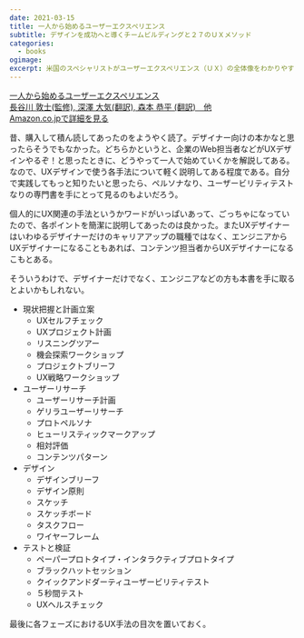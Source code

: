 ```yaml
---
date: 2021-03-15
title: 一人から始めるユーザーエクスペリエンス
subtitle: デザインを成功へと導くチームビルディングと２７のＵＸメソッド
categories:
  - books
ogimage: 
excerpt: 米国のスペシャリストがユーザーエクスペリエンス（ＵＸ）の全体像をわかりやすく紹介すると同時に、ＵＸを取り巻くさまざまな障害を乗り越えるためのノウハウを公開。ＵＸ
---
```


<div class="__media"><a href="https://amazon.co.jp/dp/462108951X/?tag=warikiru-22" target="_blank" rel="noopener">
<img src="https://m.media-amazon.com/images/I/51jGjqYqbbL.jpg" alt="" class="__media__image">
<div class="__media__body">
    <div>一人から始めるユーザーエクスペリエンス</div>
    <div class="__media__text">長谷川 敦士(監修), 深澤 大気(翻訳), 森本 恭平 (翻訳)　他</div>
    <div>Amazon.co.jpで詳細を見る</div>
</div>
</a></div>

昔、購入して積ん読してあったのをようやく読了。デザイナー向けの本かなと思ったらそうでもなかった。どちらかというと、企業のWeb担当者などがUXデザインやるぞ！と思ったときに、どうやって一人で始めていくかを解説してある。なので、UXデザインで使う各手法について軽く説明してある程度である。自分で実践してもっと知りたいと思ったら、ペルソナなり、ユーザービリティテストなりの専門書を手にとって見るのもよいだろう。

個人的にUX関連の手法というかワードがいっぱいあって、ごっちゃになっていたので、各ポイントを簡潔に説明してあったのは良かった。またUXデザイナーはいわゆるデザイナーだけのキャリアアップの職種ではなく、エンジニアからUXデザイナーになることもあれば、コンテンツ担当者からUXデザイナーになるこもとある。

そういうわけで、デザイナーだけでなく、エンジニアなどの方も本書を手に取るとよいかもしれない。

- 現状把握と計画立案
	- UXセルフチェック
	- UXプロジェクト計画
	- リスニングツアー
	- 機会探索ワークショップ
	- プロジェクトブリーフ
	- UX戦略ワークショップ
- ユーザーリサーチ
	- ユーザーリサーチ計画
	- ゲリラユーザーリサーチ
	- プロトペルソナ
	- ヒューリスティックマークアップ
	- 相対評価
	- コンテンツパターン
- デザイン
	- デザインブリーフ
	- デザイン原則
	- スケッチ
	- スケッチボード
	- タスクフロー
	- ワイヤーフレーム
- テストと検証
	- ペーパープロトタイプ・インタラクティブプロトタイプ
	- ブラックハットセッション
	- クイックアンドダーティユーザービリティテスト
	- ５秒間テスト
	- UXヘルスチェック

最後に各フェーズにおけるUX手法の目次を置いておく。